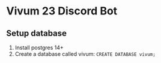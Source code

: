 # Vivum 23 Discord Bot

## Setup database

1. Install postgres 14+
2. Create a database called vivum: ``CREATE DATABASE vivum;``